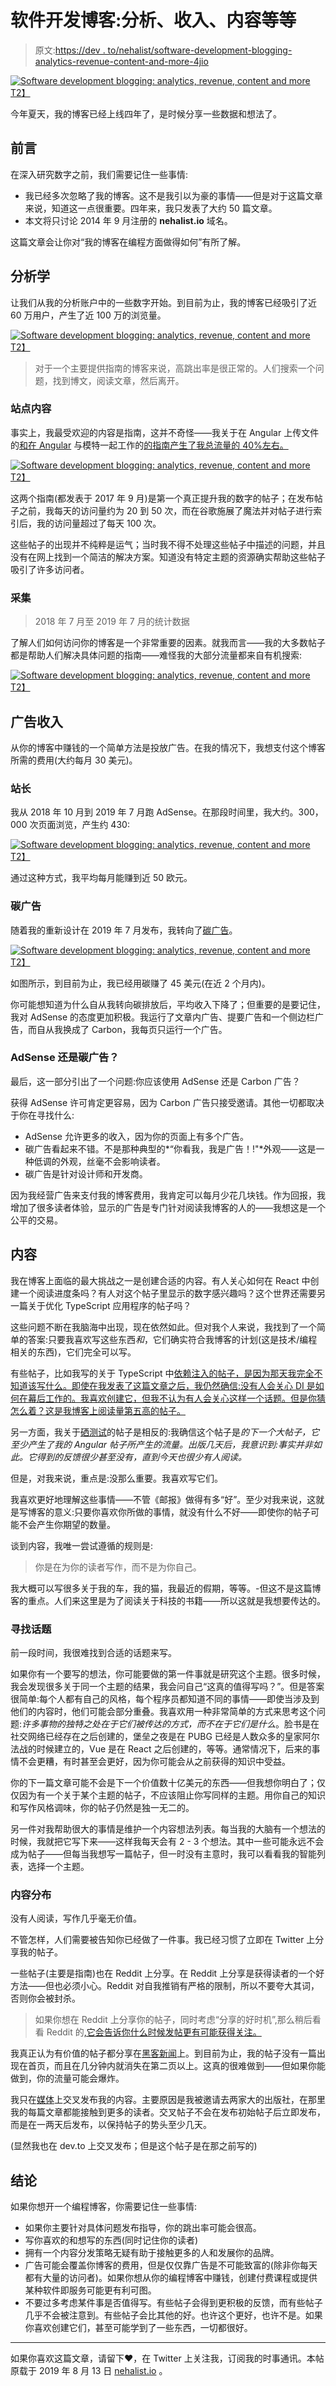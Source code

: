 # 软件开发博客:分析、收入、内容等等

> 原文:[https://dev . to/nehalist/software-development-blogging-analytics-revenue-content-and-more-4jio](https://dev.to/nehalist/software-development-blogging-analytics-revenue-content-and-more-4jio)

[![Software development blogging: analytics, revenue, content and more](../Images/c2d69635950a77458460edde552aedde.png)T2】](https://res.cloudinary.com/practicaldev/image/fetch/s---uovxqcb--/c_limit%2Cf_auto%2Cfl_progressive%2Cq_auto%2Cw_880/https://ghost.nehalist.io/content/images/2019/08/blogging.png)

今年夏天，我的博客已经上线四年了，是时候分享一些数据和想法了。

## [](#preface)前言

在深入研究数字之前，我们需要记住一些事情:

*   我已经多次忽略了我的博客。这不是我引以为豪的事情——但是对于这篇文章来说，知道这一点很重要。四年来，我只发表了大约 50 篇文章。
*   本文将只讨论 2014 年 9 月注册的 **nehalist.io** 域名。

这篇文章会让你对“我的博客在编程方面做得如何”有所了解。

## [](#analytics)分析学

让我们从我的分析账户中的一些数字开始。到目前为止，我的博客已经吸引了近 60 万用户，产生了近 100 万的浏览量。

[![Software development blogging: analytics, revenue, content and more](../Images/367180639cf6ecbd8e2de6e877fa815a.png)T2】](https://res.cloudinary.com/practicaldev/image/fetch/s--qWjUIN6M--/c_limit%2Cf_auto%2Cfl_progressive%2Cq_auto%2Cw_880/https://ghost.nehalist.io/content/images/2019/08/analytics.png)

> 对于一个主要提供指南的博客来说，高跳出率是很正常的。人们搜索一个问题，找到博文，阅读文章，然后离开。

### [](#site-content)站点内容

事实上，我最受欢迎的内容是指南，这并不奇怪——我关于在 Angular 上传文件的[和在 Angular](https://nehalist.io/uploading-files-in-angular2/) 与模特一起工作的[的指南产生了我总流量的 40%左右。](https://nehalist.io/working-with-models-in-angular)

[![Software development blogging: analytics, revenue, content and more](../Images/0195896b10bbe7dfabc793e015916172.png)T2】](https://res.cloudinary.com/practicaldev/image/fetch/s--nERTEtTl--/c_limit%2Cf_auto%2Cfl_progressive%2Cq_auto%2Cw_880/https://ghost.nehalist.io/content/images/2019/08/content.png)

这两个指南(都发表于 2017 年 9 月)是第一个真正提升我的数字的帖子；在发布帖子之前，我每天的访问量约为 20 到 50 次，而在谷歌施展了魔法并对帖子进行索引后，我的访问量超过了每天 100 次。

这些帖子的出现并不纯粹是运气；当时我不得不处理这些帖子中描述的问题，并且没有在网上找到一个简洁的解决方案。知道没有特定主题的资源确实帮助这些帖子吸引了许多访问者。

### [](#acquisition)采集

> 2018 年 7 月至 2019 年 7 月的统计数据

了解人们如何访问你的博客是一个非常重要的因素。就我而言——我的大多数帖子都是帮助人们解决具体问题的指南——难怪我的大部分流量都来自有机搜索:

[![Software development blogging: analytics, revenue, content and more](../Images/6d711a3ad52a2909c630c2bc59f0fe0a.png)T2】](https://res.cloudinary.com/practicaldev/image/fetch/s--cIvchkpm--/c_limit%2Cf_auto%2Cfl_progressive%2Cq_auto%2Cw_880/https://ghost.nehalist.io/content/images/2019/08/acq.png)

## [](#ad-revenue)广告收入

从你的博客中赚钱的一个简单方法是投放广告。在我的情况下，我想支付这个博客所需的费用(大约每月 30 美元)。

### [](#adsense)站长

我从 2018 年 10 月到 2019 年 7 月跑 AdSense。在那段时间里，我大约。300，000 次页面浏览，产生约 430:

[![Software development blogging: analytics, revenue, content and more](../Images/5bbde3b46c97652729b95a25f61483f1.png)T2】](https://res.cloudinary.com/practicaldev/image/fetch/s--s-zXDHgr--/c_limit%2Cf_auto%2Cfl_progressive%2Cq_auto%2Cw_880/https://ghost.nehalist.io/content/images/2019/08/adsense.png)

通过这种方式，我平均每月能赚到近 50 欧元。

### [](#carbon-ads)碳广告

随着我的重新设计在 2019 年 7 月发布，我转向了[碳广告](https://www.carbonads.net/)。

[![Software development blogging: analytics, revenue, content and more](../Images/7d8316674fbe39b1e6a44cc3c460554d.png)T2】](https://res.cloudinary.com/practicaldev/image/fetch/s--sYk_sMnB--/c_limit%2Cf_auto%2Cfl_progressive%2Cq_auto%2Cw_880/https://ghost.nehalist.io/content/images/2019/08/carbon.png)

如图所示，到目前为止，我已经用碳赚了 45 美元(在近 2 个月内)。

你可能想知道为什么自从我转向碳排放后，平均收入下降了；但重要的是要记住，我对 AdSense 的态度更加积极。我运行了文章内广告、提要广告和一个侧边栏广告，而自从我换成了 Carbon，我每页只运行一个广告。

### [](#adsense-or-carbon-ads)AdSense 还是碳广告？

最后，这一部分引出了一个问题:你应该使用 AdSense 还是 Carbon 广告？

获得 AdSense 许可肯定更容易，因为 Carbon 广告只接受邀请。其他一切都取决于你在寻找什么:

*   AdSense 允许更多的收入，因为你的页面上有多个广告。
*   碳广告看起来不错。不是那种典型的*“你看我，我是广告！!"*外观——这是一种低调的外观，丝毫不会影响读者。
*   碳广告是针对设计师和开发商。

因为我经营广告来支付我的博客费用，我肯定可以每月少花几块钱。作为回报，我增加了很多读者体验，显示的广告是专门针对阅读我博客的人的——我想这是一个公平的交易。

## [](#content)内容

我在博客上面临的最大挑战之一是创建合适的内容。有人关心如何在 React 中创建一个阅读进度条吗？有人对这个帖子里显示的数字感兴趣吗？这个世界还需要另一篇关于优化 TypeScript 应用程序的帖子吗？

这些问题不断在我脑海中出现，现在依然如此。但对我个人来说，我找到了一个简单的答案:只要我喜欢写这些东西*和*，它们确实符合我博客的计划(这是技术/编程相关的东西)，它们完全可以写。

有些帖子，比如我写的关于 TypeScript 中[依赖注入的帖子，是因为那天我完全不知道该写什么。即使在我发表了这篇文章之后，我仍然确信:没有人会关心 DI 是如何在幕后工作的。我喜欢创建它，但我不认为有人会关心这样一个话题。但是你猜怎么着？这是我博客上阅读量第五高的帖子。](https://nehalist.io/dependency-injection-in-typescript/)

另一方面，我关于[硒测试](https://nehalist.io/selenium-tests-with-mocha-and-chai-in-javascript)的帖子是相反的:我确信这个帖子是*的下一个大帖子，它至少产生了我的 Angular 帖子所产生的流量。出版几天后，我意识到:事实并非如此。它得到的反馈很少甚至没有，直到今天也很少有人阅读。*

但是，对我来说，重点是:没那么重要。我喜欢写它们。

我喜欢更好地理解这些事情——不管《邮报》做得有多“好”。至少对我来说，这就是写博客的意义:只要你喜欢你所做的事情，就没有什么不好——即使你的帖子可能不会产生你期望的数量。

谈到内容，我唯一尝试遵循的规则是:

> 你是在为你的读者写作，而不是为你自己。

我大概可以写很多关于我的车，我的猫，我最近的假期，等等。-但这不是这篇博客的重点。人们来这里是为了阅读关于科技的书籍——所以这就是我想要传达的。

### [](#finding-topics)寻找话题

前一段时间，我很难找到合适的话题来写。

如果你有一个要写的想法，你可能要做的第一件事就是研究这个主题。很多时候，我会发现很多关于同一个主题的结果，我会问自己“这真的值得写吗？”。但是答案很简单:每个人都有自己的风格，每个程序员都知道不同的事情——即使当涉及到他们的内容时，他们可能会部分重叠。我喜欢用一种非常简单的方式来思考这个问题:*许多事物的独特之处在于它们被传达的方式，而不在于它们是什么*。脸书是在社交网络已经存在之后创建的，堡垒之夜是在 PUBG 已经是人数众多的皇家阿尔法战的时候建立的，Vue 是在 React 之后创建的，等等。通常情况下，后来的事情不会更糟，有时甚至会更好，因为你可能会从之前获得的知识中受益。

你的下一篇文章可能不会是下一个价值数十亿美元的东西——但我想你明白了；仅仅因为有一个关于某个主题的帖子，不应该阻止你写同样的主题。用你自己的知识和写作风格调味，你的帖子仍然是独一无二的。

另一件对我帮助很大的事情是维护一个内容想法列表。每当我的大脑有一个想法的时候，我就把它写下来——这样我每天会有 2 - 3 个想法。其中一些可能永远不会成为帖子——但每当我想写一篇帖子，但一时没有主意时，我可以看看我的智能列表，选择一个主题。

### [](#content-distribution)内容分布

没有人阅读，写作几乎毫无价值。

不管怎样，人们需要被告知你已经做了一件事。我已经习惯了立即在 Twitter 上分享我的帖子。

一些帖子(主要是指南)也在 Reddit 上分享。在 Reddit 上分享是获得读者的一个好方法——但也必须小心。Reddit 对自我推销有严格的限制，所以不要夸大其词，否则你会被封杀。

> 如果你想在 Reddit 上分享你的帖子，同时考虑“分享的好时机”,那么稍后看看 Reddit 的[,它会告诉你什么时候发帖更有可能获得关注。](https://dashboard.laterforreddit.com/analysis/)

我真正认为有价值的帖子都分享在[黑客新闻](https://news.ycombinator.com/)上。到目前为止，我的帖子没有一篇出现在首页，而且在几分钟内就消失在第二页以上。这真的很难做到——但如果你能做到，你的流量可能会爆炸。

我只在[媒体](https://medium.com/@nehalist)上交叉发布我的内容。主要原因是我被邀请去两家大的出版社，在那里我的每篇文章都能接触到更多的读者。交叉帖子不会在发布初始帖子后立即发布，而是在一两天后发布，以保持帖子的势头至少几天。

(显然我也在 dev.to 上交叉发布；但是这个帖子是在那之前写的)

## [](#conclusion)结论

如果你想开一个编程博客，你需要记住一些事情:

*   如果你主要针对具体问题发布指导，你的跳出率可能会很高。
*   写你喜欢的和想写的东西(同时记住你的读者)
*   拥有一个内容分发策略无疑有助于接触更多的人和发展你的品牌。
*   广告可能会覆盖你博客的费用，但是仅仅靠广告是不可能致富的(除非你每天都有大量的访问者)。如果你想从你的编程博客中赚钱，创建付费课程或提供某种软件即服务可能更有利可图。
*   不要过多考虑某件事是否值得写。有些帖子会得到更积极的反馈，而有些帖子几乎不会被注意到。有些帖子会比其他的好。也许这个更好，也许不是。如果你喜欢创建它们，甚至可能学到了一些东西，一切都很好。

* * *

如果你喜欢这篇文章，请留下❤，在 Twitter 上关注我，订阅我的时事通讯。本帖原载于 2019 年 8 月 13 日 [nehalist.io](https://nehalist.io/software-development-blogging-analytics-revenue-content-and-more) 。